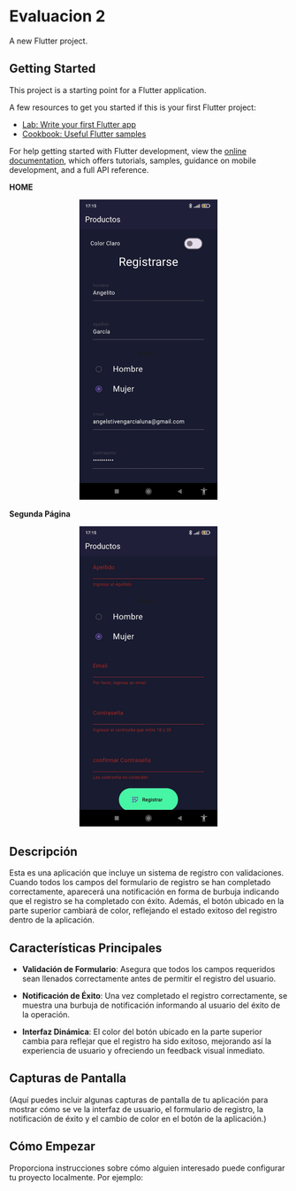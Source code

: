 # Evaluacion 2

A new Flutter project.

## Getting Started

This project is a starting point for a Flutter application.

A few resources to get you started if this is your first Flutter project:

- [Lab: Write your first Flutter app](https://docs.flutter.dev/get-started/codelab)
- [Cookbook: Useful Flutter samples](https://docs.flutter.dev/cookbook)

For help getting started with Flutter development, view the
[online documentation](https://docs.flutter.dev/), which offers tutorials,
samples, guidance on mobile development, and a full API reference.


**HOME**

<p align="center">
  <img width="250" alt="Home" src="img/imagen1.jpg">
</p>

**Segunda Página**

<p align="center">
  <img width="250" alt="Segunda pagina" src="img/imagen2.jpg">
</p>



## Descripción

Esta es una aplicación que incluye un sistema de registro con validaciones. Cuando todos los campos del formulario de registro se han completado correctamente, aparecerá una notificación en forma de burbuja indicando que el registro se ha completado con éxito. Además, el botón ubicado en la parte superior cambiará de color, reflejando el estado exitoso del registro dentro de la aplicación.

## Características Principales

- **Validación de Formulario**: Asegura que todos los campos requeridos sean llenados correctamente antes de permitir el registro del usuario.

- **Notificación de Éxito**: Una vez completado el registro correctamente, se muestra una burbuja de notificación informando al usuario del éxito de la operación.

- **Interfaz Dinámica**: El color del botón ubicado en la parte superior cambia para reflejar que el registro ha sido exitoso, mejorando así la experiencia de usuario y ofreciendo un feedback visual inmediato.

## Capturas de Pantalla

(Aquí puedes incluir algunas capturas de pantalla de tu aplicación para mostrar cómo se ve la interfaz de usuario, el formulario de registro, la notificación de éxito y el cambio de color en el botón de la aplicación.)

## Cómo Empezar

Proporciona instrucciones sobre cómo alguien interesado puede configurar tu proyecto localmente. Por ejemplo:

